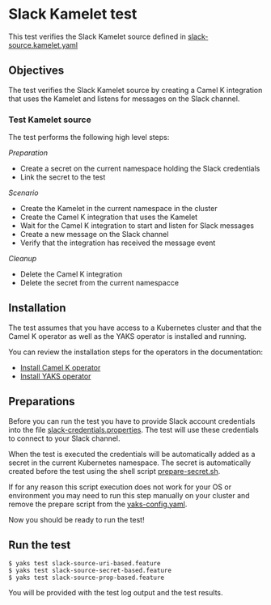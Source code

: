 # Slack Kamelet test

This test verifies the Slack Kamelet source defined in [slack-source.kamelet.yaml](slack-source.kamelet.yaml)

## Objectives

The test verifies the Slack Kamelet source by creating a Camel K integration that uses the Kamelet and listens for messages on the
Slack channel.

### Test Kamelet source

The test performs the following high level steps:

*Preparation*
- Create a secret on the current namespace holding the Slack credentials
- Link the secret to the test

*Scenario* 
- Create the Kamelet in the current namespace in the cluster
- Create the Camel K integration that uses the Kamelet
- Wait for the Camel K integration to start and listen for Slack messages
- Create a new message on the Slack channel
- Verify that the integration has received the message event

*Cleanup*
- Delete the Camel K integration
- Delete the secret from the current namespacce

## Installation

The test assumes that you have access to a Kubernetes cluster and that the Camel K operator as well as the YAKS operator is installed
and running.

You can review the installation steps for the operators in the documentation:

- [Install Camel K operator](https://camel.apache.org/camel-k/latest/installation/installation.html)
- [Install YAKS operator](https://github.com/citrusframework/yaks#installation)

## Preparations

Before you can run the test you have to provide Slack account credentials into the file [slack-credentials.properties](slack-credentials.properties). The
test will use these credentials to connect to your Slack channel.

When the test is executed the credentials will be automatically added as a secret in the current Kubernetes namespace. The secret is automatically created before the test using
the shell script [prepare-secret.sh](prepare-secret.sh).

If for any reason this script execution does not work for your OS or environment you may need to run this step manually on your cluster and
remove the prepare script from the [yaks-config.yaml](yaks-config.yaml).

Now you should be ready to run the test!

## Run the test

```shell script
$ yaks test slack-source-uri-based.feature
$ yaks test slack-source-secret-based.feature
$ yaks test slack-source-prop-based.feature
```

You will be provided with the test log output and the test results.
